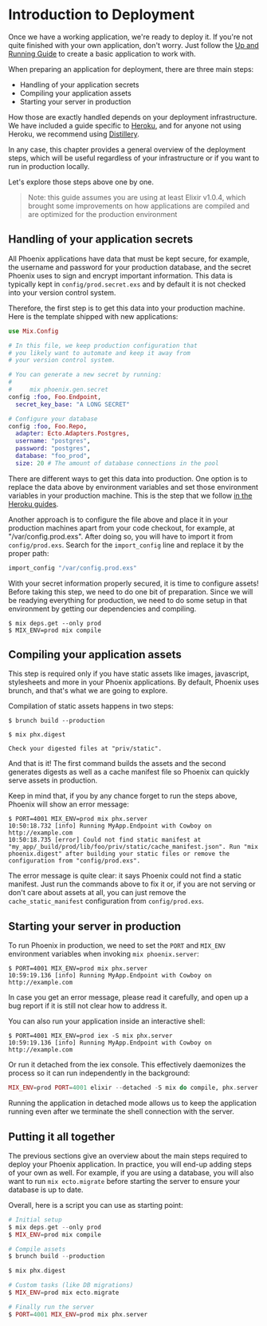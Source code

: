 # Introduction to Deployment

Once we have a working application, we're ready to deploy it. If you're not quite finished with your own application, don't worry. Just follow the [Up and Running Guide](up_and_running.html) to create a basic application to work with.

When preparing an application for deployment, there are three main steps:

  * Handling of your application secrets
  * Compiling your application assets
  * Starting your server in production

How those are exactly handled depends on your deployment infrastructure. We have included a guide specific to [Heroku](heroku.html), and for anyone not using Heroku, we recommend using  [Distillery](https://github.com/bitwalker/distillery).

In any case, this chapter provides a general overview of the deployment steps, which will be useful regardless of your infrastructure or if you want to run in production locally.

Let's explore those steps above one by one.

> Note: this guide assumes you are using at least Elixir v1.0.4, which brought some improvements on how applications are compiled and are optimized for the production environment

## Handling of your application secrets

All Phoenix applications have data that must be kept secure, for example, the username and password for your production database, and the secret Phoenix uses to sign and encrypt important information. This data is typically kept in `config/prod.secret.exs` and by default it is not checked into your version control system.

Therefore, the first step is to get this data into your production machine. Here is the template shipped with new applications:

```elixir
use Mix.Config

# In this file, we keep production configuration that
# you likely want to automate and keep it away from
# your version control system.

# You can generate a new secret by running:
#
#     mix phoenix.gen.secret
config :foo, Foo.Endpoint,
  secret_key_base: "A LONG SECRET"

# Configure your database
config :foo, Foo.Repo,
  adapter: Ecto.Adapters.Postgres,
  username: "postgres",
  password: "postgres",
  database: "foo_prod",
  size: 20 # The amount of database connections in the pool
```

There are different ways to get this data into production. One option is to replace the data above by environment variables and set those environment variables in your production machine. This is the step that we follow [in the Heroku guides](heroku.html).

Another approach is to configure the file above and place it in your production machines apart from your code checkout, for example, at "/var/config.prod.exs". After doing so, you will have to import it from `config/prod.exs`. Search for the `import_config` line and replace it by the proper path:

```elixir
import_config "/var/config.prod.exs"
```

With your secret information properly secured, it is time to configure assets!
Before taking this step, we need to do one bit of preparation.
Since we will be readying everything for production, we need to do some setup in that environment by getting our dependencies and compiling.

```console
$ mix deps.get --only prod
$ MIX_ENV=prod mix compile
```

## Compiling your application assets

This step is required only if you have static assets like images, javascript, stylesheets and more in your Phoenix applications. By default, Phoenix uses brunch, and that's what we are going to explore.

Compilation of static assets happens in two steps:

```console
$ brunch build --production

$ mix phx.digest

Check your digested files at "priv/static".
```

And that is it! The first command builds the assets and the second generates digests as well as a cache manifest file so Phoenix can quickly serve assets in production.

Keep in mind that, if you by any chance forget to run the steps above, Phoenix will show an error message:

```console
$ PORT=4001 MIX_ENV=prod mix phx.server
10:50:18.732 [info] Running MyApp.Endpoint with Cowboy on http://example.com
10:50:18.735 [error] Could not find static manifest at "my_app/_build/prod/lib/foo/priv/static/cache_manifest.json". Run "mix phoenix.digest" after building your static files or remove the configuration from "config/prod.exs".
```

The error message is quite clear: it says Phoenix could not find a static manifest. Just run the commands above to fix it or, if you are not serving or don't care about assets at all, you can just remove the `cache_static_manifest` configuration from `config/prod.exs`.

## Starting your server in production

To run Phoenix in production, we need to set the `PORT` and `MIX_ENV` environment variables when invoking `mix phoenix.server`:

```console
$ PORT=4001 MIX_ENV=prod mix phx.server
10:59:19.136 [info] Running MyApp.Endpoint with Cowboy on http://example.com
```

In case you get an error message, please read it carefully, and open up a bug report if it is still not clear how to address it.

You can also run your application inside an interactive shell:

```console
$ PORT=4001 MIX_ENV=prod iex -S mix phx.server
10:59:19.136 [info] Running MyApp.Endpoint with Cowboy on http://example.com
```

Or run it detached from the iex console. This effectively daemonizes the process so it can run independently in the background:

```elixir
MIX_ENV=prod PORT=4001 elixir --detached -S mix do compile, phx.server
```

Running the application in detached mode allows us to keep the application running even after we terminate the shell connection with the server.

## Putting it all together

The previous sections give an overview about the main steps required to deploy your Phoenix application. In practice, you will end-up adding steps of your own as well. For example, if you are using a database, you will also want to run `mix ecto.migrate` before starting the server to ensure your database is up to date.

Overall, here is a script you can use as starting point:

```elixir
# Initial setup
$ mix deps.get --only prod
$ MIX_ENV=prod mix compile

# Compile assets
$ brunch build --production

$ mix phx.digest

# Custom tasks (like DB migrations)
$ MIX_ENV=prod mix ecto.migrate

# Finally run the server
$ PORT=4001 MIX_ENV=prod mix phx.server
```
